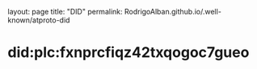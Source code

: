 layout: page
title: "DID"
permalink: RodrigoAlban.github.io/.well-known/atproto-did

# did:plc:fxnprcfiqz42txqogoc7gueo
